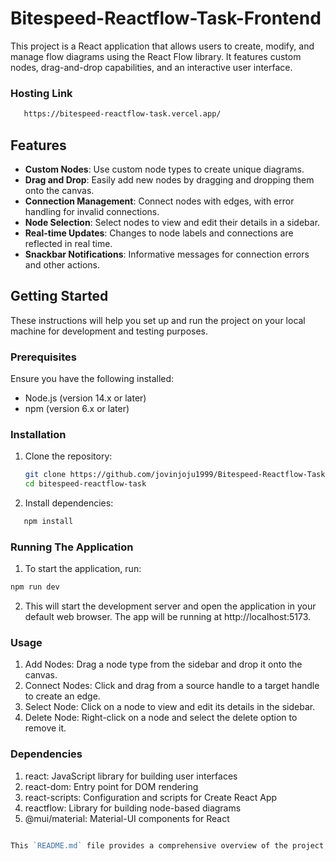# Bitespeed-Reactflow-Task-Frontend

This project is a React application that allows users to create, modify, and manage flow diagrams using the React Flow library. It features custom nodes, drag-and-drop capabilities, and an interactive user interface.

### Hosting Link

```bash
   https://bitespeed-reactflow-task.vercel.app/

```

## Features

- **Custom Nodes**: Use custom node types to create unique diagrams.
- **Drag and Drop**: Easily add new nodes by dragging and dropping them onto the canvas.
- **Connection Management**: Connect nodes with edges, with error handling for invalid connections.
- **Node Selection**: Select nodes to view and edit their details in a sidebar.
- **Real-time Updates**: Changes to node labels and connections are reflected in real time.
- **Snackbar Notifications**: Informative messages for connection errors and other actions.

## Getting Started

These instructions will help you set up and run the project on your local machine for development and testing purposes.

### Prerequisites

Ensure you have the following installed:

- Node.js (version 14.x or later)
- npm (version 6.x or later)

### Installation

1. Clone the repository:

   ```bash
   git clone https://github.com/jovinjoju1999/Bitespeed-Reactflow-Task-Frontend.git
   cd bitespeed-reactflow-task

   ```

2. Install dependencies:

```bash
   npm install

```

### Running The Application

1. To start the application, run:

```bash
npm run dev

```

2. This will start the development server and open the application in your default web browser. The app will be running at http://localhost:5173.

### Usage

1. Add Nodes: Drag a node type from the sidebar and drop it onto the canvas.
2. Connect Nodes: Click and drag from a source handle to a target handle to create an edge.
3. Select Node: Click on a node to view and edit its details in the sidebar.
4. Delete Node: Right-click on a node and select the delete option to remove it.

### Dependencies

1. react: JavaScript library for building user interfaces
2. react-dom: Entry point for DOM rendering
3. react-scripts: Configuration and scripts for Create React App
4. reactflow: Library for building node-based diagrams
5. @mui/material: Material-UI components for React

```go

This `README.md` file provides a comprehensive overview of the project, including installation instructions, usage guidelines, and error handling messages. Adjust the repository URL and other specifics as needed.


```
